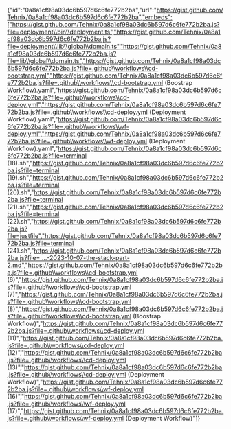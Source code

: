 {"id":"0a8a1cf98a03dc6b597d6c6fe772b2ba","url":"https://gist.github.com/Tehnix/0a8a1cf98a03dc6b597d6c6fe772b2ba","embeds":["https://gist.github.com/Tehnix/0a8a1cf98a03dc6b597d6c6fe772b2ba.js?file=deployment\\bin\\deployment.ts","https://gist.github.com/Tehnix/0a8a1cf98a03dc6b597d6c6fe772b2ba.js?file=deployment\\lib\\global\\domain.ts","https://gist.github.com/Tehnix/0a8a1cf98a03dc6b597d6c6fe772b2ba.js?file=lib\\global\\domain.ts","https://gist.github.com/Tehnix/0a8a1cf98a03dc6b597d6c6fe772b2ba.js?file=.github\\workflows\\cd-bootstrap.yml","https://gist.github.com/Tehnix/0a8a1cf98a03dc6b597d6c6fe772b2ba.js?file=.github\\workflows\\cd-bootstrap.yml (Boostrap Workflow).yaml","https://gist.github.com/Tehnix/0a8a1cf98a03dc6b597d6c6fe772b2ba.js?file=.github\\workflows\\cd-deploy.yml","https://gist.github.com/Tehnix/0a8a1cf98a03dc6b597d6c6fe772b2ba.js?file=.github\\workflows\\cd-deploy.yml (Deployment Workflow).yaml","https://gist.github.com/Tehnix/0a8a1cf98a03dc6b597d6c6fe772b2ba.js?file=.github\\workflows\\wf-deploy.yml","https://gist.github.com/Tehnix/0a8a1cf98a03dc6b597d6c6fe772b2ba.js?file=.github\\workflows\\wf-deploy.yml (Deployment Workflow).yaml","https://gist.github.com/Tehnix/0a8a1cf98a03dc6b597d6c6fe772b2ba.js?file=terminal (18).sh","https://gist.github.com/Tehnix/0a8a1cf98a03dc6b597d6c6fe772b2ba.js?file=terminal (19).sh","https://gist.github.com/Tehnix/0a8a1cf98a03dc6b597d6c6fe772b2ba.js?file=terminal (20).sh","https://gist.github.com/Tehnix/0a8a1cf98a03dc6b597d6c6fe772b2ba.js?file=terminal (21).sh","https://gist.github.com/Tehnix/0a8a1cf98a03dc6b597d6c6fe772b2ba.js?file=terminal (22).sh","https://gist.github.com/Tehnix/0a8a1cf98a03dc6b597d6c6fe772b2ba.js?file=justfile","https://gist.github.com/Tehnix/0a8a1cf98a03dc6b597d6c6fe772b2ba.js?file=terminal (24).sh","https://gist.github.com/Tehnix/0a8a1cf98a03dc6b597d6c6fe772b2ba.js?file=....-2023-10-07-the-stack-part-2.md","https://gist.github.com/Tehnix/0a8a1cf98a03dc6b597d6c6fe772b2ba.js?file=.github\\workflows\\cd-bootstrap.yml (6)","https://gist.github.com/Tehnix/0a8a1cf98a03dc6b597d6c6fe772b2ba.js?file=.github\\workflows\\cd-bootstrap.yml (7)","https://gist.github.com/Tehnix/0a8a1cf98a03dc6b597d6c6fe772b2ba.js?file=.github\\workflows\\cd-bootstrap.yml (8)","https://gist.github.com/Tehnix/0a8a1cf98a03dc6b597d6c6fe772b2ba.js?file=.github\\workflows\\cd-bootstrap.yml (Boostrap Workflow)","https://gist.github.com/Tehnix/0a8a1cf98a03dc6b597d6c6fe772b2ba.js?file=.github\\workflows\\cd-deploy.yml (11)","https://gist.github.com/Tehnix/0a8a1cf98a03dc6b597d6c6fe772b2ba.js?file=.github\\workflows\\cd-deploy.yml (12)","https://gist.github.com/Tehnix/0a8a1cf98a03dc6b597d6c6fe772b2ba.js?file=.github\\workflows\\cd-deploy.yml (13)","https://gist.github.com/Tehnix/0a8a1cf98a03dc6b597d6c6fe772b2ba.js?file=.github\\workflows\\cd-deploy.yml (Deployment Workflow)","https://gist.github.com/Tehnix/0a8a1cf98a03dc6b597d6c6fe772b2ba.js?file=.github\\workflows\\wf-deploy.yml (16)","https://gist.github.com/Tehnix/0a8a1cf98a03dc6b597d6c6fe772b2ba.js?file=.github\\workflows\\wf-deploy.yml (17)","https://gist.github.com/Tehnix/0a8a1cf98a03dc6b597d6c6fe772b2ba.js?file=.github\\workflows\\wf-deploy.yml (Deployment Workflow)"]}